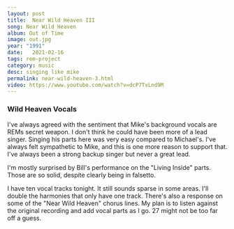 ```yaml
---
layout: post
title:  Near Wild Heaven III
song: Near Wild Heaven
album: Out of Time
image: out.jpg
year: "1991"
date:   2021-02-16
tags: rem-project
category: music
desc: singing like mike
permalink: near-wild-heaven-3.html
video: https://www.youtube.com/watch?v=dcP7TxLnd9M
---
```


### Wild Heaven Vocals
I've always agreed with the sentiment that Mike's background vocals are REMs secret weapon. I don't think he could have been more of a lead singer. Singing his parts here was very easy compared to Michael's. I've always felt sympathetic to Mike, and this is one more reason to support that. I've always been a strong backup singer but never a great lead.

I'm mostly surprised by Bill's performance on the "Living Inside" parts. Those are so solid, despite clearly being in falsetto.

I have ten vocal tracks tonight. It still sounds sparse in some areas. I'll double the harmonies that only have one track. There's also a response on some of the "Near Wild Heaven" chorus lines. My plan is to listen against the original recording and add vocal parts as I go. 27 might not be too far off a guess.